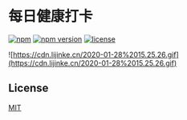 # 每日健康打卡

[![npm](https://img.shields.io/npm/dm/dawdler.svg?style=flat-square)](https://www.npmjs.com/package/dawdler)
[![npm version](https://img.shields.io/npm/v/dawdler.svg?style=flat-square)](https://badge.fury.io/js/dawdler)
[![license](https://img.shields.io/github/license/mashape/apistatus.svg?style=flat-square)](https://www.npmjs.com/package/dawdler)

![https://cdn.lijinke.cn/2020-01-28%2015.25.26.gif](https://cdn.lijinke.cn/2020-01-28%2015.25.26.gif)


## License

[MIT](https://github.com/lijinke666/dawdler/blob/master/LICENCE)
